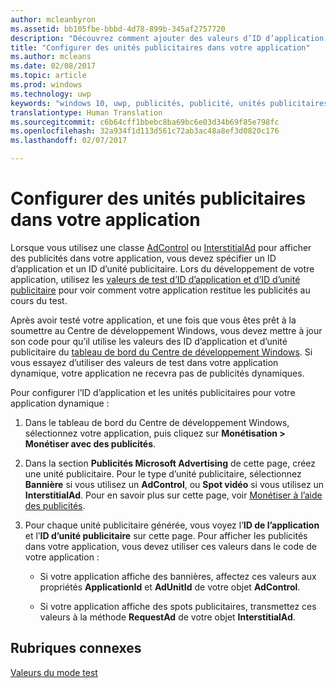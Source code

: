 ```yaml
---
author: mcleanbyron
ms.assetid: bb105fbe-bbbd-4d78-899b-345af2757720
description: "Découvrez comment ajouter des valeurs d’ID d’application et d’ID d’unité publicitaire du tableau de bord du Centre de développement Windows à votre application avant de la soumettre au Windows Store."
title: "Configurer des unités publicitaires dans votre application"
ms.author: mcleans
ms.date: 02/08/2017
ms.topic: article
ms.prod: windows
ms.technology: uwp
keywords: "windows 10, uwp, publicités, publicité, unités publicitaires"
translationtype: Human Translation
ms.sourcegitcommit: c6b64cff1bbebc8ba69bc6e03d34b69f85e798fc
ms.openlocfilehash: 32a934f1d113d561c72ab3ac48a8ef3d0820c176
ms.lasthandoff: 02/07/2017

---
```


# <a name="set-up-ad-units-in-your-app"></a>Configurer des unités publicitaires dans votre application




Lorsque vous utilisez une classe [AdControl](https://msdn.microsoft.com/library/windows/apps/microsoft.advertising.winrt.ui.adcontrol.aspx) ou [InterstitialAd](https://msdn.microsoft.com/library/windows/apps/microsoft.advertising.winrt.ui.interstitialad.aspx) pour afficher des publicités dans votre application, vous devez spécifier un ID d’application et un ID d’unité publicitaire. Lors du développement de votre application, utilisez les [valeurs de test d’ID d’application et d’ID d’unité publicitaire](test-mode-values.md) pour voir comment votre application restitue les publicités au cours du test.

Après avoir testé votre application, et une fois que vous êtes prêt à la soumettre au Centre de développement Windows, vous devez mettre à jour son code pour qu’il utilise les valeurs des ID d’application et d’unité publicitaire du [tableau de bord du Centre de développement Windows](https://msdn.microsoft.com/library/windows/apps/mt170658.aspx). Si vous essayez d’utiliser des valeurs de test dans votre application dynamique, votre application ne recevra pas de publicités dynamiques.

Pour configurer l’ID d’application et les unités publicitaires pour votre application dynamique :

1.  Dans le tableau de bord du Centre de développement Windows, sélectionnez votre application, puis cliquez sur **Monétisation &gt; Monétiser avec des publicités**.
2.  Dans la section **Publicités Microsoft Advertising** de cette page, créez une unité publicitaire. Pour le type d’unité publicitaire, sélectionnez **Bannière** si vous utilisez un **AdControl**, ou **Spot vidéo** si vous utilisez un **InterstitialAd**. Pour en savoir plus sur cette page, voir [Monétiser à l’aide des publicités](../publish/monetize-with-ads.md).

3.  Pour chaque unité publicitaire générée, vous voyez l’**ID de l’application** et l’**ID d’unité publicitaire** sur cette page. Pour afficher les publicités dans votre application, vous devez utiliser ces valeurs dans le code de votre application :

    * Si votre application affiche des bannières, affectez ces valeurs aux propriétés **ApplicationId** et **AdUnitId** de votre objet **AdControl**.

    * Si votre application affiche des spots publicitaires, transmettez ces valeurs à la méthode **RequestAd** de votre objet **InterstitialAd**.

 

## <a name="related-topics"></a>Rubriques connexes

[Valeurs du mode test](test-mode-values.md)


 

 


